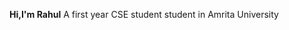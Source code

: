**Hi,I'm Rahul** 
A first year CSE student student in Amrita University 
<!---
Rahulr2101/Rahulr2101 is a ✨ special ✨ repository because its `README.md` (this file) appears on your GitHub profile.
You can click the Preview link to take a look at your changes.
--->
